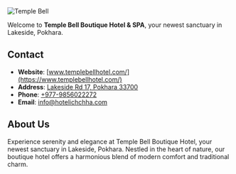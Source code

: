 <img src="/logo.svg" alt="Temple Bell"/>

Welcome to **Temple Bell Boutique Hotel & SPA**, your newest sanctuary in Lakeside, Pokhara.

## Contact

- **Website**: [www.templebellhotel.com/](https://www.templebellhotel.com/)
- **Address**: [Lakeside Rd 17, Pokhara 33700](https://maps.app.goo.gl/BvAi9VpHiQJ843bf9)
- **Phone**: [+977-9856022272](tel:+9779856022272)
- **Email**: [info@hotelichchha.com](mailto:info@hotelichchha.com)

## About Us

 Experience serenity and elegance at Temple Bell Boutique Hotel, your newest sanctuary in Lakeside, Pokhara. Nestled in the heart of nature, our boutique hotel offers a harmonious blend of modern comfort and traditional charm.
